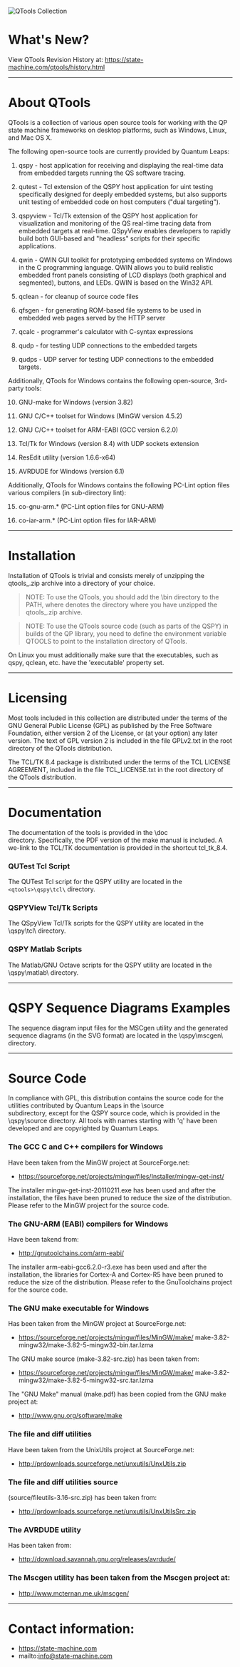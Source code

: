 ![QTools Collection](https://state-machine.com/img/qtools_banner.jpg)

# What's New?
View QTools Revision History at: 
https://state-machine.com/qtools/history.html

---------------------------------------------------------------------------
# About QTools
QTools is a collection of various open source tools for working with the
QP state machine frameworks on desktop platforms, such as Windows,
Linux, and Mac OS X.

The following open-source tools are currently provided by Quantum Leaps:

1. qspy     - host application for receiving and displaying the
              real-time data from embedded targets running the QS
              software tracing.

2. qutest   - Tcl extension of the QSPY host application for uint testing
              specifically designed for deeply embedded systems, but also
              supports unit testing of embedded code on host computers
              ("dual targeting").

3. qspyview - Tcl/Tk extension of the QSPY host application for
              visualization and monitoring of the QS real-time tracing
              data from embedded targets at real-time. QSpyView enables
              developers to rapidly build both GUI-based and "headless"
              scripts for their specific applications.

4. qwin     - QWIN GUI toolkit for prototyping embedded systems on
              Windows in the C programming language. QWIN allows you
              to build realistic embedded front panels consisting of
              LCD displays (both graphical and segmented), buttons,
              and LEDs. QWIN is based on the Win32 API.

5. qclean   - for cleanup of source code files

6. qfsgen   - for generating ROM-based file systems to be used
              in embedded web pages served by the HTTP server

7. qcalc    - programmer's calculator with C-syntax expressions

8. qudp     - for testing UDP connections to the embedded targets
9. qudps    - UDP server for testing UDP connections to the embedded
              targets.

Additionally, QTools for Windows contains the following open-source,
3rd-party tools:

10. GNU-make for Windows (version 3.82)

11. GNU C/C++ toolset for Windows (MinGW version 4.5.2)

12. GNU C/C++ toolset for ARM-EABI (GCC version 6.2.0)

13. Tcl/Tk for Windows (version 8.4) with UDP sockets extension

14. ResEdit utility (version 1.6.6-x64)

15. AVRDUDE for Windows (version 6.1)


Additionally, QTools for Windows contains the following PC-Lint option
files various compilers (in sub-directory lint):

15. co-gnu-arm.* (PC-Lint option files for GNU-ARM)

16. co-iar-arm.* (PC-Lint option files for IAR-ARM)


---------------------------------------------------------------------------
# Installation
Installation of QTools is trivial and consists merely of unzipping the
qtools_<ver>.zip archive into a directory of your choice.

> NOTE: To use the QTools, you should add the <qtools>\bin directory to
the PATH, where <qtools> denotes the directory where you have unzipped
the qtools_<ver>.zip archive.

> NOTE: To use the QTools source code (such as parts of the QSPY) in
builds of the QP library, you need to define the environment variable
QTOOLS to point to the installation directory of QTools.

On Linux you must additionally make sure that the executables, such as
qspy, qclean, etc. have the 'executable' property set.


---------------------------------------------------------------------------
# Licensing
Most tools included in this collection are distributed under the terms
of the GNU General Public License (GPL) as published by the Free
Software Foundation, either version 2 of the License, or (at your
option) any later version. The text of GPL version 2 is included in the
file GPLv2.txt in the root directory of the QTools distribution.

The TCL/TK 8.4 package is distributed under the terms of the TCL LICENSE
AGREEMENT, included in the file TCL_LICENSE.txt in the root directory of
the QTools distribution.


---------------------------------------------------------------------------
# Documentation
The documentation of the tools is provided in the <qtools>\doc\
directory. Specifically, the PDF version of the make manual is included.
A we-link to the TCL/TK documentation is provided in the shortcut
tcl_tk_8.4.

### QUTest Tcl Script
The QUTest Tcl script for the QSPY utility are located in the
`<qtools>\qspy\tcl\` directory.

### QSPYView Tcl/Tk Scripts
The QSpyView Tcl/Tk scripts for the QSPY utility are located in the
<qtools>\qspy\tcl\ directory.

### QSPY Matlab Scripts
The Matlab/GNU Octave scripts for the QSPY utility are located in the
<qtools>\qspy\matlab\ directory.


---------------------------------------------------------------------------
# QSPY Sequence Diagrams Examples
The sequence diagram input files for the MSCgen utility and the
generated sequence diagrams (in the SVG format) are located in the
<qtools>\qspy\mscgen\ directory.


---------------------------------------------------------------------------
# Source Code
In compliance with GPL, this distribution contains the source code for
the utilities contributed by Quantum Leaps in the <qtools>\source\
subdirectory, except for the QSPY source code, which is provided in the
<qtools>\qspy\source directory. All tools with names starting with 'q'
have been developed and are copyrighted by Quantum Leaps.

### The GCC C and C++ compilers for Windows
Have been taken from the MinGW project at SourceForge.net:
- https://sourceforge.net/projects/mingw/files/Installer/mingw-get-inst/

The installer mingw-get-inst-20110211.exe has been used and after the
installation, the files have been pruned to reduce the size of the
distribution. Please refer to the MinGW project for the source code.

### The GNU-ARM (EABI) compilers for Windows
Have been takend from:
- http://gnutoolchains.com/arm-eabi/

The installer arm-eabi-gcc6.2.0-r3.exe has been used and after the
installation, the libraries for Cortex-A and Cortex-R5 have been pruned
to reduce the size of the distribution. Please refer to the GnuToolchains
project for the source code.

### The GNU make executable for Windows
Has been taken from the MinGW project at SourceForge.net:

- https://sourceforge.net/projects/mingw/files/MinGW/make/
make-3.82-mingw32/make-3.82-5-mingw32-bin.tar.lzma

The GNU make source (make-3.82-src.zip) has been taken from:
- https://sourceforge.net/projects/mingw/files/MinGW/make/
make-3.82-mingw32/make-3.82-5-mingw32-src.tar.lzma

The "GNU Make" manual (make.pdf) has been copied from the GNU make
project at:
- http://www.gnu.org/software/make


### The file and diff utilities
Have been taken from the UnixUtils project at SourceForge.net:
- http://prdownloads.sourceforge.net/unxutils/UnxUtils.zip

### The file and diff utilities source
(source/fileutils-3.16-src.zip) has been taken from:
- http://prdownloads.sourceforge.net/unxutils/UnxUtilsSrc.zip


### The AVRDUDE utility
Has been taken from:
- http://download.savannah.gnu.org/releases/avrdude/

### The Mscgen utility has been taken from the Mscgen project at:
- http://www.mcternan.me.uk/mscgen/


---------------------------------------------------------------------------
# Contact information:
- https://state-machine.com
- mailto:info@state-machine.com

